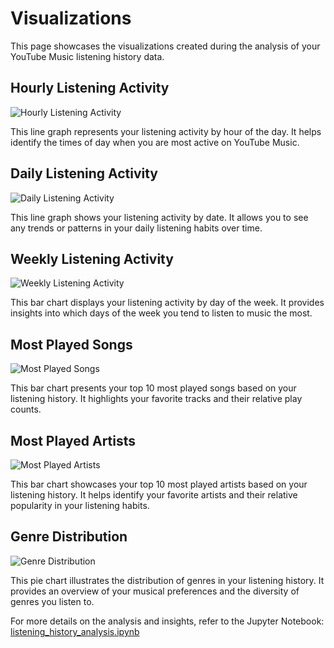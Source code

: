 # Visualizations

This page showcases the visualizations created during the analysis of your YouTube Music listening history data.

## Hourly Listening Activity

![Hourly Listening Activity](https://via.placeholder.com/600x400?text=Hourly+Listening+Activity)

This line graph represents your listening activity by hour of the day. It helps identify the times of day when you are most active on YouTube Music.

## Daily Listening Activity

![Daily Listening Activity](https://via.placeholder.com/600x400?text=Daily+Listening+Activity)

This line graph shows your listening activity by date. It allows you to see any trends or patterns in your daily listening habits over time.

## Weekly Listening Activity

![Weekly Listening Activity](https://via.placeholder.com/600x400?text=Weekly+Listening+Activity)

This bar chart displays your listening activity by day of the week. It provides insights into which days of the week you tend to listen to music the most.

## Most Played Songs

![Most Played Songs](https://via.placeholder.com/800x600?text=Most+Played+Songs)

This bar chart presents your top 10 most played songs based on your listening history. It highlights your favorite tracks and their relative play counts.

## Most Played Artists

![Most Played Artists](https://via.placeholder.com/800x600?text=Most+Played+Artists)

This bar chart showcases your top 10 most played artists based on your listening history. It helps identify your favorite artists and their relative popularity in your listening habits.

## Genre Distribution

![Genre Distribution](https://via.placeholder.com/600x600?text=Genre+Distribution)

This pie chart illustrates the distribution of genres in your listening history. It provides an overview of your musical preferences and the diversity of genres you listen to.

For more details on the analysis and insights, refer to the Jupyter Notebook: [listening_history_analysis.ipynb](../docs/notebooks/listening_history_analysis.ipynb)
